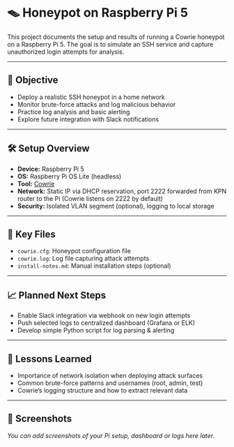 # 🪤 Honeypot on Raspberry Pi 5

This project documents the setup and results of running a Cowrie honeypot on a Raspberry Pi 5. The goal is to simulate an SSH service and capture unauthorized login attempts for analysis.

---

## 🎯 Objective
- Deploy a realistic SSH honeypot in a home network
- Monitor brute-force attacks and log malicious behavior
- Practice log analysis and basic alerting
- Explore future integration with Slack notifications

---

## 🛠️ Setup Overview
- **Device:** Raspberry Pi 5
- **OS:** Raspberry Pi OS Lite (headless)
- **Tool:** [Cowrie](https://github.com/cowrie/cowrie)
- **Network:** Static IP via DHCP reservation, port 2222 forwarded from KPN router to the Pi (Cowrie listens on 2222 by default)
- **Security:** Isolated VLAN segment (optional), logging to local storage

---

## 📂 Key Files
- `cowrie.cfg`: Honeypot configuration file
- `cowrie.log`: Log file capturing attack attempts
- `install-notes.md`: Manual installation steps (optional)

---

## 📈 Planned Next Steps
- Enable Slack integration via webhook on new login attempts
- Push selected logs to centralized dashboard (Grafana or ELK)
- Develop simple Python script for log parsing & alerting

---

## 🧠 Lessons Learned
- Importance of network isolation when deploying attack surfaces
- Common brute-force patterns and usernames (root, admin, test)
- Cowrie’s logging structure and how to extract relevant data

---

## 📸 Screenshots
*You can add screenshots of your Pi setup, dashboard or logs here later.*
```
